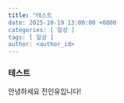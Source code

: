 ```yaml
---
title: "테스트
date: 2025-10-19 13:00:00 +0800
categories: [ 일상 ]
tags: [ 일상 ]
author: <author_id>   
---
```


### 테스트

안녕하세요 전인유입니다!
